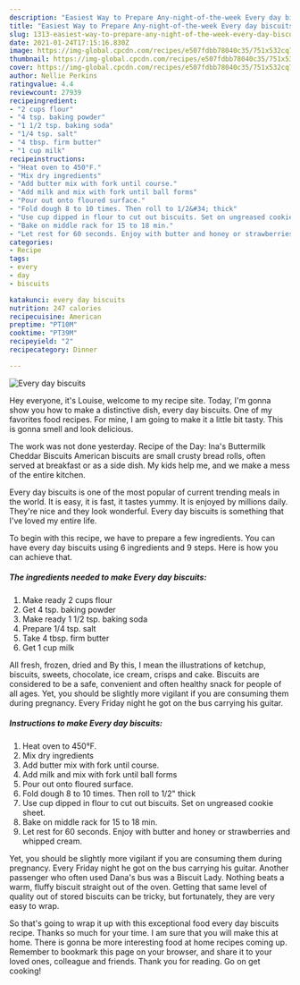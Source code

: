 ```yaml
---
description: "Easiest Way to Prepare Any-night-of-the-week Every day biscuits"
title: "Easiest Way to Prepare Any-night-of-the-week Every day biscuits"
slug: 1313-easiest-way-to-prepare-any-night-of-the-week-every-day-biscuits
date: 2021-01-24T17:15:16.830Z
image: https://img-global.cpcdn.com/recipes/e507fdbb78040c35/751x532cq70/every-day-biscuits-recipe-main-photo.jpg
thumbnail: https://img-global.cpcdn.com/recipes/e507fdbb78040c35/751x532cq70/every-day-biscuits-recipe-main-photo.jpg
cover: https://img-global.cpcdn.com/recipes/e507fdbb78040c35/751x532cq70/every-day-biscuits-recipe-main-photo.jpg
author: Nellie Perkins
ratingvalue: 4.4
reviewcount: 27939
recipeingredient:
- "2 cups flour"
- "4 tsp. baking powder"
- "1 1/2 tsp. baking soda"
- "1/4 tsp. salt"
- "4 tbsp. firm butter"
- "1 cup milk"
recipeinstructions:
- "Heat oven to 450°F."
- "Mix dry ingredients"
- "Add butter mix with fork until course."
- "Add milk and mix with fork until ball forms"
- "Pour out onto floured surface."
- "Fold dough 8 to 10 times. Then roll to 1/2&#34; thick"
- "Use cup dipped in flour to cut out biscuits. Set on ungreased cookie sheet."
- "Bake on middle rack for 15 to 18 min."
- "Let rest for 60 seconds. Enjoy with butter and honey or strawberries and whipped cream."
categories:
- Recipe
tags:
- every
- day
- biscuits

katakunci: every day biscuits 
nutrition: 247 calories
recipecuisine: American
preptime: "PT10M"
cooktime: "PT39M"
recipeyield: "2"
recipecategory: Dinner

---
```



![Every day biscuits](https://img-global.cpcdn.com/recipes/e507fdbb78040c35/751x532cq70/every-day-biscuits-recipe-main-photo.jpg)

Hey everyone, it's Louise, welcome to my recipe site. Today, I'm gonna show you how to make a distinctive dish, every day biscuits. One of my favorites food recipes. For mine, I am going to make it a little bit tasty. This is gonna smell and look delicious.

The work was not done yesterday. Recipe of the Day: Ina&#39;s Buttermilk Cheddar Biscuits American biscuits are small crusty bread rolls, often served at breakfast or as a side dish. My kids help me, and we make a mess of the entire kitchen.

Every day biscuits is one of the most popular of current trending meals in the world. It is easy, it is fast, it tastes yummy. It is enjoyed by millions daily. They're nice and they look wonderful. Every day biscuits is something that I've loved my entire life.


To begin with this recipe, we have to prepare a few ingredients. You can have every day biscuits using 6 ingredients and 9 steps. Here is how you can achieve that.

<!--inarticleads1-->

##### The ingredients needed to make Every day biscuits:

1. Make ready 2 cups flour
1. Get 4 tsp. baking powder
1. Make ready 1 1/2 tsp. baking soda
1. Prepare 1/4 tsp. salt
1. Take 4 tbsp. firm butter
1. Get 1 cup milk


All fresh, frozen, dried and By this, I mean the illustrations of ketchup, biscuits, sweets, chocolate, ice cream, crisps and cake. Biscuits are considered to be a safe, convenient and often healthy snack for people of all ages. Yet, you should be slightly more vigilant if you are consuming them during pregnancy. Every Friday night he got on the bus carrying his guitar. 

<!--inarticleads2-->

##### Instructions to make Every day biscuits:

1. Heat oven to 450°F.
1. Mix dry ingredients
1. Add butter mix with fork until course.
1. Add milk and mix with fork until ball forms
1. Pour out onto floured surface.
1. Fold dough 8 to 10 times. Then roll to 1/2&#34; thick
1. Use cup dipped in flour to cut out biscuits. Set on ungreased cookie sheet.
1. Bake on middle rack for 15 to 18 min.
1. Let rest for 60 seconds. Enjoy with butter and honey or strawberries and whipped cream.


Yet, you should be slightly more vigilant if you are consuming them during pregnancy. Every Friday night he got on the bus carrying his guitar. Another passenger who often used Dana&#39;s bus was a Biscuit Lady. Nothing beats a warm, fluffy biscuit straight out of the oven. Getting that same level of quality out of stored biscuits can be tricky, but fortunately, they are very easy to wrap. 

So that's going to wrap it up with this exceptional food every day biscuits recipe. Thanks so much for your time. I am sure that you will make this at home. There is gonna be more interesting food at home recipes coming up. Remember to bookmark this page on your browser, and share it to your loved ones, colleague and friends. Thank you for reading. Go on get cooking!
